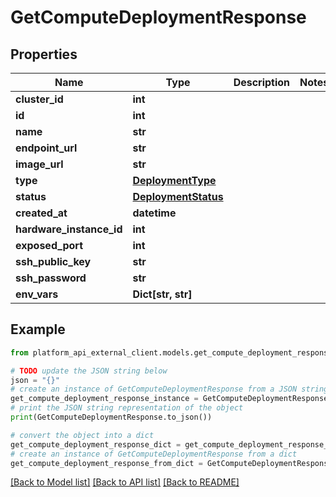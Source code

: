 # GetComputeDeploymentResponse


## Properties

Name | Type | Description | Notes
------------ | ------------- | ------------- | -------------
**cluster_id** | **int** |  | 
**id** | **int** |  | 
**name** | **str** |  | 
**endpoint_url** | **str** |  | 
**image_url** | **str** |  | 
**type** | [**DeploymentType**](DeploymentType.md) |  | 
**status** | [**DeploymentStatus**](DeploymentStatus.md) |  | 
**created_at** | **datetime** |  | 
**hardware_instance_id** | **int** |  | 
**exposed_port** | **int** |  | 
**ssh_public_key** | **str** |  | 
**ssh_password** | **str** |  | 
**env_vars** | **Dict[str, str]** |  | 

## Example

```python
from platform_api_external_client.models.get_compute_deployment_response import GetComputeDeploymentResponse

# TODO update the JSON string below
json = "{}"
# create an instance of GetComputeDeploymentResponse from a JSON string
get_compute_deployment_response_instance = GetComputeDeploymentResponse.from_json(json)
# print the JSON string representation of the object
print(GetComputeDeploymentResponse.to_json())

# convert the object into a dict
get_compute_deployment_response_dict = get_compute_deployment_response_instance.to_dict()
# create an instance of GetComputeDeploymentResponse from a dict
get_compute_deployment_response_from_dict = GetComputeDeploymentResponse.from_dict(get_compute_deployment_response_dict)
```
[[Back to Model list]](../README.md#documentation-for-models) [[Back to API list]](../README.md#documentation-for-api-endpoints) [[Back to README]](../README.md)


